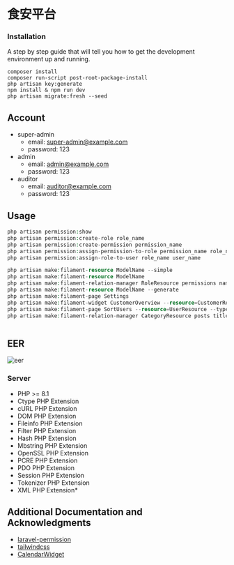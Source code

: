 # 食安平台

### Installation

A step by step guide that will tell you how to get the development environment up and running.

```
composer install
composer run-script post-root-package-install
php artisan key:generate
npm install & npm run dev
php artisan migrate:fresh --seed
```

## Account
- super-admin
    - email: super-admin@example.com
    - password: 123
- admin
    - email: admin@example.com
    - password: 123
- auditor
    - email: auditor@example.com
    - password: 123

## Usage

```php
php artisan permission:show
php artisan permission:create-role role_name
php artisan permission:create-permission permission_name
php artisan permission:assign-permission-to-role permission_name role_name
php artisan permission:assign-role-to-user role_name user_name
```
```php
php artisan make:filament-resource ModelName --simple
php artisan make:filament-resource ModelName
php artisan make:filament-relation-manager RoleResource permissions name
php artisan make:filament-resource ModelName --generate
php artisan make:filament-page Settings
php artisan make:filament-widget CustomerOverview --resource=CustomerResource
php artisan make:filament-page SortUsers --resource=UserResource --type=custom
php artisan make:filament-relation-manager CategoryResource posts title --attach

```

```php

```

## EER

![eer](https://i.imgur.com/GJEtU09.jpg)

### Server

* PHP >= 8.1
* Ctype PHP Extension
* cURL PHP Extension
* DOM PHP Extension
* Fileinfo PHP Extension
* Filter PHP Extension
* Hash PHP Extension
* Mbstring PHP Extension
* OpenSSL PHP Extension
* PCRE PHP Extension
* PDO PHP Extension
* Session PHP Extension
* Tokenizer PHP Extension
* XML PHP Extension* 

## Additional Documentation and Acknowledgments

- [laravel-permission](https://spatie.be/docs/laravel-permission/v5/introduction)
- [tailwindcss](https://tailwindcss.com/)
- [CalendarWidget](https://github.com/saade/filament-fullcalendar)


